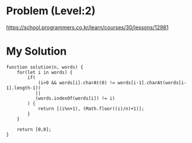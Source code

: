 # Problem (Level:2)
https://school.programmers.co.kr/learn/courses/30/lessons/12981

# My Solution
```
function solution(n, words) {
    for(let i in words) {
        if(
            (i>0 && words[i].charAt(0) != words[i-1].charAt(words[i-1].length-1)) 
           || 
           (words.indexOf(words[i]) != i)
        ) {
            return [(i%n+1), (Math.floor((i)/n)+1)];
        }
    }
    
    return [0,0];
}
```
